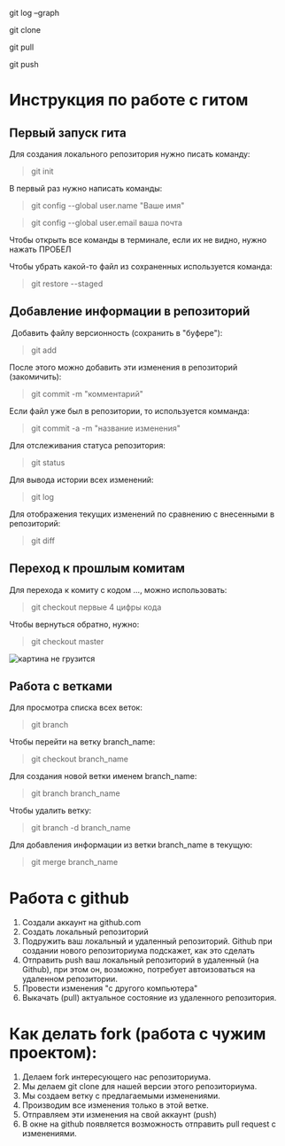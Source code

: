 git log –graph

git clone

git pull

git push

# Инструкция по работе с гитом

## Первый запуск гита
Для создания локального репозитория нужно писать команду:
> git init

В первый раз нужно написать команды:
> git config --global user.name "Ваше имя"

> git config --global user.email ваша почта

Чтобы открыть все команды в терминале, если их не видно, нужно нажать ПРОБЕЛ

Чтобы убрать какой-то файл из сохраненных используется команда:

> git restore --staged

## Добавление информации в репозиторий

 Добавить файлу версионность (сохранить в "буфере"):

> git add

После этого можно добавить эти изменения в репозиторий (закомичить):
> git commit -m "комментарий"

Если файл уже был в репозитории, то используется комманда:
>git commit -a -m "название изменения"

Для отслеживания статуса репозитория:
>git status

Для вывода истории всех изменений:
>git log

Для отображения текущих изменений по сравнению с внесенными в репозиторий:
>git diff

## Переход к прошлым комитам
Для перехода к комиту с кодом ..., можно использовать:
>git checkout первые 4 цифры кода

Чтобы вернуться обратно, нужно:
>git checkout master

![картина не грузится](people.png)

## Работа с ветками

Для просмотра списка всех веток:
> git branch


Чтобы перейти на ветку branch_name:
> git checkout branch_name

Для создания новой ветки именем branch_name:
>git branch branch_name

Чтобы удалить ветку:
>git branch -d branch_name

Для добавления информации из ветки branch_name в текущую:
>git merge branch_name

# Работа с github
1. Создали аккаунт на github.com
2. Создать локальный репозиторий
3. Подружить ваш локальный и удаленный репозиторий. Github при создании нового репозиториума подскажет, как это сделать
4. Отправить push ваш локальный репозиторий в удаленный (на Github), при этом он, возможно, потребует автоизоваться на удаленном репозитории.
5. Провести изменения "с другого компьютера"
6. Выкачать (pull) актуальное состояние из удаленного репозитория.

# Как делать fork (работа с чужим проектом):
1. Делаем fork интересующего нас репозиториума.
2. Мы делаем git clone для нашей версии этого репозиториума.
3. Мы создаем ветку с предлагаемыми изменениями.
4. Производим все изменения только в этой ветке.
5. Отправляем эти изменения на свой аккаунт (push)
6. В окне на github появляется возможность отправить pull request с изменениями.

